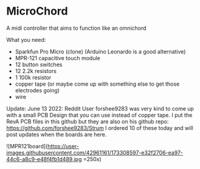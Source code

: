 # MicroChord
A midi controller that aims to function like an omnichord

What you need:

- Sparkfun Pro Micro (clone) (Arduino Leonardo is a good alternative)
- MPR-121 capacitive touch module
- 12 button switches
- 12 2.2k resistors
- 1 100k resistor
- copper tape (or maybe come up with something else to get those electrodes going)
- wire

Update: June 13 2022:
Reddit User forshee9283 was very kind to come up with a small PCB Design that you can use instead of copper tape.
I put the RevA PCB files in this github but they are also on his github repo: https://github.com/forshee9283/Strum
I ordered 10 of these today and will post updates when the boards are here.


![MPR121board](https://user-images.githubusercontent.com/42961161/173308597-e32f2706-ea97-44c6-a8c9-e48f4fb1d489.jpg =250x)
